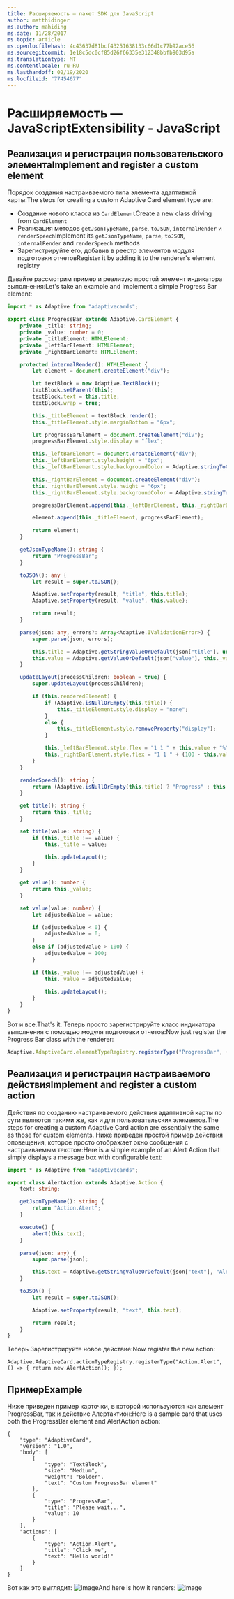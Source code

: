 ```yaml
---
title: Расширяемость — пакет SDK для JavaScript
author: matthidinger
ms.author: mahiding
ms.date: 11/28/2017
ms.topic: article
ms.openlocfilehash: 4c43637d81bcf43251638133c66d1c77b92ace56
ms.sourcegitcommit: 1e18c5dc0cf85d26f66335e312348bbfb903d95a
ms.translationtype: MT
ms.contentlocale: ru-RU
ms.lasthandoff: 02/19/2020
ms.locfileid: "77454677"
---
```

# <a name="extensibility---javascript"></a><span data-ttu-id="37f3a-102">Расширяемость — JavaScript</span><span class="sxs-lookup"><span data-stu-id="37f3a-102">Extensibility - JavaScript</span></span>

## <a name="implement-and-register-a-custom-element"></a><span data-ttu-id="37f3a-103">Реализация и регистрация пользовательского элемента</span><span class="sxs-lookup"><span data-stu-id="37f3a-103">Implement and register a custom element</span></span>

<span data-ttu-id="37f3a-104">Порядок создания настраиваемого типа элемента адаптивной карты:</span><span class="sxs-lookup"><span data-stu-id="37f3a-104">The steps for creating a custom Adaptive Card element type are:</span></span>
- <span data-ttu-id="37f3a-105">Создание нового класса из `CardElement`</span><span class="sxs-lookup"><span data-stu-id="37f3a-105">Create a new class driving from `CardElement`</span></span>
- <span data-ttu-id="37f3a-106">Реализация методов `getJsonTypeName`, `parse`, `toJSON`, `internalRender` и `renderSpeech`</span><span class="sxs-lookup"><span data-stu-id="37f3a-106">Implement its `getJsonTypeName`, `parse`, `toJSON`, `internalRender` and `renderSpeech` methods</span></span>
- <span data-ttu-id="37f3a-107">Зарегистрируйте его, добавив в реестр элементов модуля подготовки отчетов</span><span class="sxs-lookup"><span data-stu-id="37f3a-107">Register it by adding it to the renderer's element registry</span></span>

<span data-ttu-id="37f3a-108">Давайте рассмотрим пример и реализую простой элемент индикатора выполнения:</span><span class="sxs-lookup"><span data-stu-id="37f3a-108">Let's take an example and implement a simple Progress Bar element:</span></span>

```typescript
import * as Adaptive from "adaptivecards";

export class ProgressBar extends Adaptive.CardElement {
    private _title: string;
    private _value: number = 0;
    private _titleElement: HTMLElement;
    private _leftBarElement: HTMLElement;
    private _rightBarElement: HTMLElement;

    protected internalRender(): HTMLElement {
        let element = document.createElement("div");

        let textBlock = new Adaptive.TextBlock();
        textBlock.setParent(this);
        textBlock.text = this.title;
        textBlock.wrap = true;

        this._titleElement = textBlock.render();
        this._titleElement.style.marginBottom = "6px";

        let progressBarElement = document.createElement("div");
        progressBarElement.style.display = "flex";

        this._leftBarElement = document.createElement("div");
        this._leftBarElement.style.height = "6px";
        this._leftBarElement.style.backgroundColor = Adaptive.stringToCssColor(this.hostConfig.containerStyles.emphasis.foregroundColors.accent.default);

        this._rightBarElement = document.createElement("div");
        this._rightBarElement.style.height = "6px";
        this._rightBarElement.style.backgroundColor = Adaptive.stringToCssColor(this.hostConfig.containerStyles.emphasis.backgroundColor);

        progressBarElement.append(this._leftBarElement, this._rightBarElement);

        element.append(this._titleElement, progressBarElement);

        return element;
    }

    getJsonTypeName(): string {
        return "ProgressBar";
    }

    toJSON(): any {
        let result = super.toJSON();

        Adaptive.setProperty(result, "title", this.title);
        Adaptive.setProperty(result, "value", this.value);

        return result;
    }

    parse(json: any, errors?: Array<Adaptive.IValidationError>) {
        super.parse(json, errors);

        this.title = Adaptive.getStringValueOrDefault(json["title"], undefined);
        this.value = Adaptive.getValueOrDefault(json["value"], this._value);
    }

    updateLayout(processChildren: boolean = true) {
        super.updateLayout(processChildren);

        if (this.renderedElement) {
            if (Adaptive.isNullOrEmpty(this.title)) {
                this._titleElement.style.display = "none";
            }
            else {
                this._titleElement.style.removeProperty("display");
            }

            this._leftBarElement.style.flex = "1 1 " + this.value + "%";
            this._rightBarElement.style.flex = "1 1 " + (100 - this.value) + "%";
        }
    }

    renderSpeech(): string {
        return (Adaptive.isNullOrEmpty(this.title) ? "Progress" : this.title) + " " + Math.ceil(this.value) + "%";
    }

    get title(): string {
        return this._title;
    }

    set title(value: string) {
        if (this._title !== value) {
            this._title = value;

            this.updateLayout();
        }
    }

    get value(): number {
        return this._value;
    }

    set value(value: number) {
        let adjustedValue = value;

        if (adjustedValue < 0) {
            adjustedValue = 0;
        }
        else if (adjustedValue > 100) {
            adjustedValue = 100;
        }

        if (this._value !== adjustedValue) {
            this._value = adjustedValue;

            this.updateLayout();
        }
    }
}
```

<span data-ttu-id="37f3a-109">Вот и все.</span><span class="sxs-lookup"><span data-stu-id="37f3a-109">That's it.</span></span> <span data-ttu-id="37f3a-110">Теперь просто зарегистрируйте класс индикатора выполнения с помощью модуля подготовки отчетов:</span><span class="sxs-lookup"><span data-stu-id="37f3a-110">Now just register the Progress Bar class with the renderer:</span></span>

```typescript
Adaptive.AdaptiveCard.elementTypeRegistry.registerType("ProgressBar", () => { return new ProgressBar(); });
```

## <a name="implement-and-register-a-custom-action"></a><span data-ttu-id="37f3a-111">Реализация и регистрация настраиваемого действия</span><span class="sxs-lookup"><span data-stu-id="37f3a-111">Implement and register a custom action</span></span>

<span data-ttu-id="37f3a-112">Действия по созданию настраиваемого действия адаптивной карты по сути являются такими же, как и для пользовательских элементов.</span><span class="sxs-lookup"><span data-stu-id="37f3a-112">The steps for creating a custom Adaptive Card action are essentially the same as those for custom elements.</span></span> <span data-ttu-id="37f3a-113">Ниже приведен простой пример действия оповещения, которое просто отображает окно сообщения с настраиваемым текстом:</span><span class="sxs-lookup"><span data-stu-id="37f3a-113">Here is a simple example of an Alert Action that simply displays a message box with configurable text:</span></span>

```typescript
import * as Adaptive from "adaptivecards";

export class AlertAction extends Adaptive.Action {
    text: string;

    getJsonTypeName(): string {
        return "Action.ALert";
    }

    execute() {
        alert(this.text);
    }

    parse(json: any) {
        super.parse(json);

        this.text = Adaptive.getStringValueOrDefault(json["text"], "Alert!");
    }

    toJSON() {
        let result = super.toJSON();

        Adaptive.setProperty(result, "text", this.text);

        return result;
    }
}
```

<span data-ttu-id="37f3a-114">Теперь Зарегистрируйте новое действие:</span><span class="sxs-lookup"><span data-stu-id="37f3a-114">Now register the new action:</span></span>

```
Adaptive.AdaptiveCard.actionTypeRegistry.registerType("Action.Alert", () => { return new AlertAction(); });
```

## <a name="example"></a><span data-ttu-id="37f3a-115">Пример</span><span class="sxs-lookup"><span data-stu-id="37f3a-115">Example</span></span>

<span data-ttu-id="37f3a-116">Ниже приведен пример карточки, в которой используются как элемент ProgressBar, так и действие Алертактион:</span><span class="sxs-lookup"><span data-stu-id="37f3a-116">Here is a sample card that uses both the ProgressBar element and AlertAction action:</span></span>
```
{
    "type": "AdaptiveCard",
    "version": "1.0",
    "body": [
        {
            "type": "TextBlock",
            "size": "Medium",
            "weight": "Bolder",
            "text": "Custom ProgressBar element"
        },
        {
            "type": "ProgressBar",
            "title": "Please wait...",
            "value": 10
        }
    ],
    "actions": [
        {
            "type": "Action.Alert",
            "title": "Click me",
            "text": "Hello world!"
        }
    ]
}
```

<span data-ttu-id="37f3a-117">Вот как это выглядит: ![Image](https://user-images.githubusercontent.com/1334689/52665466-8155e780-2ec0-11e9-841a-7d272ad1d103.png)</span><span class="sxs-lookup"><span data-stu-id="37f3a-117">And here is how it renders: ![image](https://user-images.githubusercontent.com/1334689/52665466-8155e780-2ec0-11e9-841a-7d272ad1d103.png)</span></span>

